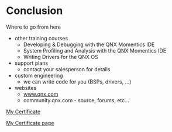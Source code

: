 # Conclusion

Where to go from here

- other training courses
  - Developing & Debugging with the QNX Momentics IDE
  - System Profiling and Analysis with the QNX Momentics IDE
  - Writing Drivers for the QNX OS
- support plans
  - contact your salesperson for details
- custom engineering
  - we can write code for you (BSPs, drivers, ...)
- websites
  - www.qnx.com
  - community.qnx.com - source, forums, etc...

[My Certificate](./certificate.pdf)

[My Certificate page](https://learning.qnx.com/qnx/certificates/mYd04ylRnoAgbAEP)
